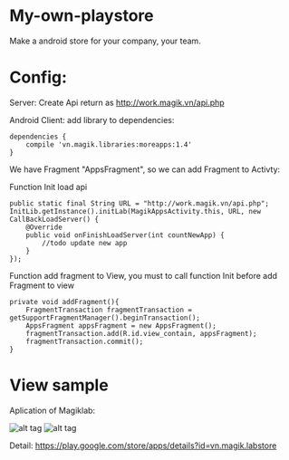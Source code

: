 # My-own-playstore
Make a android store for your company, your team.

# Config:
Server:
Create Api return as http://work.magik.vn/api.php

Android Client:
add library to dependencies:

    dependencies {
        compile 'vn.magik.libraries:moreapps:1.4'
    }
    
We have Fragment "AppsFragment", so we can add Fragment to Activty:

Function Init load api

    public static final String URL = "http://work.magik.vn/api.php";
    InitLib.getInstance().initLab(MagikAppsActivity.this, URL, new CallBackLoadServer() {
        @Override
        public void onFinishLoadServer(int countNewApp) {
            //todo update new app
        }
    });
    
Function add fragment to View, you must to call function Init before add Fragment to view

    private void addFragment(){
        FragmentTransaction fragmentTransaction = getSupportFragmentManager().beginTransaction();
        AppsFragment appsFragment = new AppsFragment();
        fragmentTransaction.add(R.id.view_contain, appsFragment);
        fragmentTransaction.commit();
    }


# View sample

Aplication of Magiklab:

![alt tag](https://lh3.googleusercontent.com/kES48RhXSEe1J4W-W2vpU-F_T4qiUIdUOFIhD9tF987bPC3L-MNrX0vy37lxkZnf7rE=h310-rw)
![alt tag](https://lh3.googleusercontent.com/Y99IO5J-ZZmCVIwTun1M9B6cjG9mHh-JUeCIo3l2PB_t5sMB9Ru4IcMUC8EnRTvgEA=h310-rw)

Detail: https://play.google.com/store/apps/details?id=vn.magik.labstore
